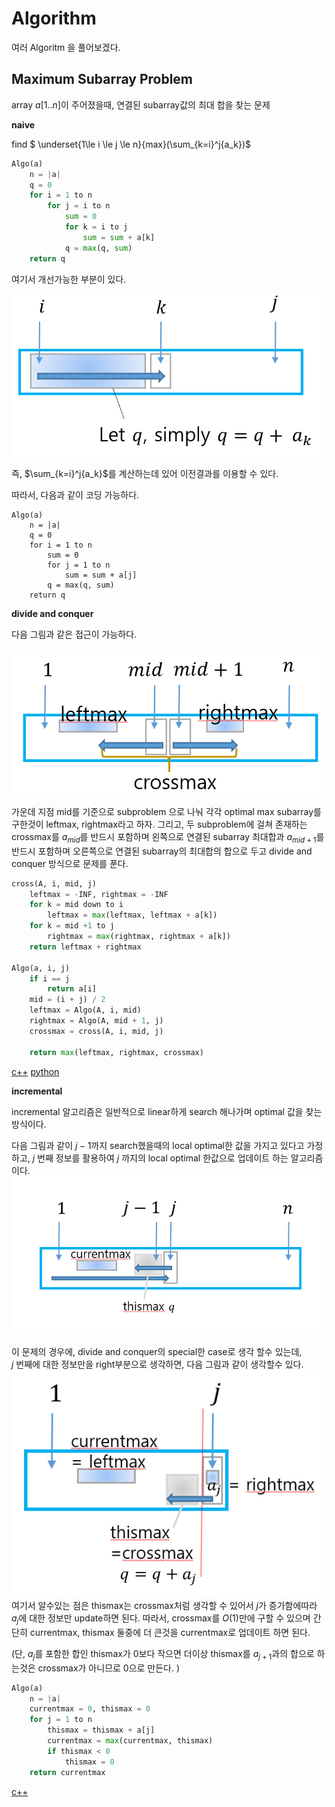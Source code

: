 # Algorithm

여러 Algoritm 을 풀어보겠다. 



## Maximum Subarray Problem

array $a[1..n]$이 주어졌을때, 연결된 subarray값의 최대 합을 찾는 문제

**naive** 

find $ \underset{1\le i \le j \le n}{max}(\sum_{k=i}^j{a_k})$

```python
Algo(a)
    n = |a|
    q = 0
	for i = 1 to n 
    	for j = i to n 
        	sum = 0
            for k = i to j 
            	sum = sum + a[k]
            q = max(q, sum)
    return q
```



여기서 개선가능한 부분이 있다.

![](./image/maxsub1.PNG)

즉,  $\sum_{k=i}^j{a_k}$를 계산하는데 있어 이전결과를 이용할 수 있다.  

따라서, 다음과 같이 코딩 가능하다.

```
Algo(a)
	n = |a|
	q = 0
	for i = 1 to n 
		sum = 0
		for j = 1 to n 
			sum = sum + a[j]
        q = max(q, sum)
    return q
```



**divide and conquer**

다음 그림과 같은 접근이 가능하다. 

![](./image/maxsub2.PNG)

가운데 지점 mid를 기준으로 subproblem 으로 나눠 각각 optimal max subarray를 구한것이 leftmax, rightmax라고 하자. 그리고, 두 subproblem에 걸쳐 존재하는 crossmax를 $a_{mid}$를 반드시 포함하며 왼쪽으로 연결된 subarray 최대합과 $a_{mid+1}$를 반드시 포함하며 오른쪽으로 연결된 subarray의 최대합의 합으로 두고 divide and conquer 방식으로 문제를 푼다.

```python
cross(A, i, mid, j)
	leftmax = -INF, rightmax = -INF 
    for k = mid down to i
    	leftmax = max(leftmax, leftmax + a[k])
    for k = mid +1 to j 
    	rightmax = max(rightmax, rightmax + a[k])
	return leftmax + rightmax

Algo(a, i, j)
	if i == j 
    	return a[i]
    mid = (i + j) / 2
    leftmax = Algo(A, i, mid)
    rightmax = Algo(A, mid + 1, j)
    crossmax = cross(A, i, mid, j)
    
    return max(leftmax, rightmax, crossmax)
```



[c++](https://github.com/SUNGWOOKYOO/Algorithm/blob/master/src_Cplus/MaxSubarray.cpp) [python](https://github.com/SUNGWOOKYOO/Algorithm/blob/master/src_Python/sw_FindMaxArray.ipynb)



**incremental**

incremental 알고리즘은 일반적으로 linear하게 search 해나가며 optimal 값을 찾는 방식이다. 

다음 그림과 같이 $j-1$까지 search했을때의 local optimal한 값을 가지고 있다고 가정하고, $j$ 번째 정보를 활용하여 $j$ 까지의 local optimal 한값으로 업데이트 하는 알고리즘이다.
![](./image/maxsub3.PNG)

이 문제의 경우에, divide and conquer의 special한 case로 생각 할수 있는데,  
$j$ 번째에 대한 정보만을 right부분으로 생각하면, 다음 그림과 같이 생각할수 있다.
![](./image/maxsub4.PNG)
여기서 알수있는 점은 thismax는 crossmax처럼 생각할 수 있어서 $j$가 증가함에따라 $a_j$에 대한 정보만 update하면 된다. 따라서, crossmax를 $O(1)$만에 구할 수 있으며 간단히 currentmax, thismax 둘중에 더 큰것을 currentmax로 업데이트 하면 된다.

(단,  $a_j$를 포함한 합인 thismax가 0보다 작으면 더이상 thismax를 $a_{j+1}$과의 합으로 하는것은 crossmax가 아니므로 0으로 만든다. )

```python
Algo(a)
	n = |a|
	currentmax = 0, thismax = 0
	for j = 1 to n 
    	thismax = thismax + a[j]
        currentmax = max(currentmax, thismax)
		if thismax < 0
        	thismax = 0
    return currentmax
```



[c++](https://github.com/SUNGWOOKYOO/Algorithm/blob/master/src_Cplus/MaxSubarray2.cpp)

